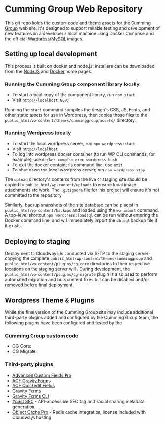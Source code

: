 # Cumming Group Web Repository

This git repo holds the custom code and theme assets for the [Cumming Group](https://cumming-group.com) web site. It's designed to support reliable testing and development of new features on a developer's local machine using Docker Compose and the official [Wordpress](https://hub.docker.com/_/wordpress)/[MySQL](https://hub.docker.com/_/mysql/) images.

## Setting up local development

This process is built on docker and node.js; installers can be downloaded from the [NodeJS](https://nodejs.org/en/download) and [Docker](https://docs.docker.com/engine/install/) home pages.

### Running the Cumming Group component library locally

- To start a local copy of the component library, run `npm start`
- Visit `http://localhost:8080`

Running the `start` command compiles the design's CSS, JS, Fonts, and other static assets for use in Wordpress, then copies those files to the `public_html/wp-content/themes/cumminggroup/assets/` directory.

### Running Wordpress locally

- To start the local wordpress server, run `npm wordpress:start`
- Visit `http://localhost`
- To log into wordpress docker container (to run WP CLI commands, for example), use `docker compose exec wordpress bash`
- To exit the docker container's command line, use `exit`
- To shut down the local wordpress server, run `npm wordpress:stop`

The `upload` directory's contents from the live or staging site should be copied to `public_html/wp-content/uploads` to ensure local image attachments etc work. The `.gitignore` file for this project will ensure it's not committed to the repository.

Similarly, backup snapshots of the site database can be placed in `public_html/wp-content/backups` and loaded using the `wp import` command. A top-level shortcut `npm wordpress:loadsql` can be run without entering the Docker command line, and will immediately import the `db.sql` backup file if it exists.

## Deploying to staging

Deployment to Cloudways is conducted via SFTP to the staging server; copying the complete `public_html/wp-content/themes/cumminggroup` and `public_html/wp-content/plugins/cg-core` directories to their respective locations on the staging server will . During development, the `public_html/wp-content/plugins/cg-migrate` plugin is also used to perform automated migration and bulk content fixes but can be disabled and/or removed before final deployment.

## Wordpress Theme & Plugins

While the final version of the Cumming Group site may include additional third-party plugins added and configured by the Cumming Group team, the following plugins have been configured and tested by the 

### Cumming Group custom code

  - CG Core: 
  - CG Migrate: 

### Third-party plugins

  - [Advanced Custom Fields Pro](https://www.advancedcustomfields.com/) 
  - [ACF Gravity Forms](https://wordpress.org/plugins/acf-gravityforms-add-on/)
  - [ACF Quickedit Fields](https://wordpress.org/plugins/acf-quickedit-fields/)
  - [Gravity Forms](https://www.gravityforms.com)
  - [Gravity Forms CLI](https://www.gravityforms.com)
  - [Yoast SEO](https://developer.yoast.com) - API-accessible SEO tag and social sharing metadata generation.
  - [Object Cache Pro](https://objectcache.pro) - Redis cache integration, license included with Cloudways hosting
